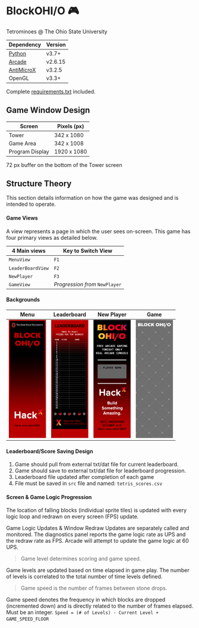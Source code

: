 # BlockOHI/O :video_game:
Tetrominoes @ The Ohio State University


| Dependency                                                    | Version |
|---------------------------------------------------------------|---------|
| [Python](https://www.python.org/)                             | v3.7+   |
| [Arcade](https://api.arcade.academy/en/2.6.15/)               | v2.6.15 |
| [AntiMicroX](https://github.com/AntiMicroX/antimicrox/releases/tag/3.2.5) | v3.2.5  |
| OpenGL                                                        | v3.3+   |

Complete [requirements.txt](./requirements.txt) included.


## Game Window Design

|Screen           | Pixels (px)|
|-----------------|------------|
|Tower            |342 x 1080  |  
|Game Area        |342 x 1008  |
|Program Display  |1920 x 1080 |

72 px buffer on the bottom of the Tower screen  



## Structure Theory  
This section details information on how the game was designed and is intended to operate.

#### Game Views
A view represents a page in which the user sees on-screen. This game has four primary views as detailed below.

| 4 Main views    | Key to Switch View |  
|-----------------|--------------------|
|`MenuView`       |`F1`|
|`LeaderBoardView`|`F2`|
|`NewPlayer`      |`F3`|
|`GameView`       | *Progression from* `NewPlayer`|

#### Backgrounds

| Menu | Leaderboard | New Player | Game |
| -- | -- | -- | -- |
| <img src="./src/assets/bg_mainmenu.png" style="width:100px;"/> | <img src="./src/assets/bg_leaderboard.png" style="width:100px;"/> | <img src="./src/assets/bg_askname.png" style="width:100px;"/> | <img src="./src/assets/bg_greyleaf.png" style="width:100px;"/> |

#### Leaderboard/Score Saving Design    
1. Game should pull from external txt/dat file for current leaderboard.  
2. Game should save to external txt/dat file for leaderboard progression.  
3. Leaderboard file updated after completion of each game  
4. File must be saved in `src` file and named: `tetris_scores.csv`


#### Screen & Game Logic Progression
The location of falling blocks (individual sprite tiles) is updated with every logic loop and redrawn on every screen (FPS) update.

Game Logic Updates & Window Redraw Updates are separately called and monitored. The diagnostics panel reports the game logic rate as UPS and the redraw rate as FPS. Arcade will attempt to update the game logic at 60 UPS. 

> Game level determines scoring and game speed.

Game levels are updated based on time elapsed in game play. The number of levels is correlated to the total number of time levels defined.

> Game speed is the number of frames between stone drops.

Game speed denotes the frequency in which blocks are dropped (incremented down) and is directly related to the number of frames elapsed. Must be an integer.
`Speed = (# of Levels) - Current Level + GAME_SPEED_FLOOR`
